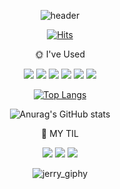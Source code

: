 <div align=center>  
  
![header](https://capsule-render.vercel.app/api?type=wave&color=FF9977&height=90&section=header&text=Hello!%20Yeahhaaa&fontSize=40&fontColor=FFFFFF)
  
[![Hits](https://hits.seeyoufarm.com/api/count/incr/badge.svg?url=https%3A%2F%2Fgithub.com%2Fgjbae1212%2Fhit-counter&count_bg=%233F3F3F&title_bg=%23FF7878&icon=&icon_color=%23000000&title=hits&edge_flat=false)](https://hits.seeyoufarm.com)
</div>

<div align=center>  
<p>
🌞 I've Used
  </p>
<img src="https://img.shields.io/badge/javascript-F7DF1E?style=for-the-badge&logo=javascript&logoColor=black">
<img src="https://img.shields.io/badge/jquery-0769AD?style=for-the-badge&logo=jquery&logoColor=white">
<img src="https://img.shields.io/badge/react-61DAFB?style=for-the-badge&logo=react&logoColor=black">
<img src="https://img.shields.io/badge/html-E34F26?style=for-the-badge&logo=html5&logoColor=white">
<img src="https://img.shields.io/badge/css-1572B6?style=for-the-badge&logo=css3&logoColor=white">
<img src="https://img.shields.io/badge/bootstrap-7952B3?style=for-the-badge&logo=bootstrap&logoColor=white">

[![Top Langs](https://github-readme-stats.vercel.app/api/top-langs/?username=yeahhaaa&layout=compact&theme=radical)](https://github.com/anuraghazra/github-readme-stats)
 
![Anurag's GitHub stats](https://github-readme-stats.vercel.app/api?username=yeahhaaa&show_icons=true&theme=radical)
  
</div>

<div align=center>  
<p>
🌝 MY TIL
</p>
<img src="https://img.shields.io/badge/github-181717?style=for-the-badge&logo=github&logoColor=white">
<a href="https://not-yaeji.tistory.com"><img src="https://img.shields.io/badge/tistory-F9F999?style=for-the-badge&logo=tistory&logoColor=FFFFFF"/></a>
<a href="https://www.notion.so/HOME-00f50e734a8b477fb72928cbf6c7cf94"><img src="https://img.shields.io/badge/notion-FF9999?style=for-the-badge&logo=notion&logoColor=FFFFFF"/></a>
</div>


<div align=center>
  
![jerry_giphy](https://user-images.githubusercontent.com/99670118/154081090-4860ec49-4a72-405a-956b-2d1a91f19cf2.gif)
</div>

